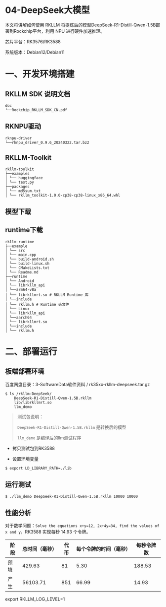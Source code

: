 # 04-DeepSeek大模型

本文将讲解如何使用 RKLLM 将提炼后的模型DeepSeek-R1-Distill-Qwen-1.5B部署到Rockchip平台，利用 NPU 进行硬件加速推理。

芯片平台：RK3576/RK3588

系统版本：Debian12/Debian11



# 一、开发环境搭建

## RKLLM SDK 说明文档

```
doc
└──Rockchip_RKLLM_SDK_CN.pdf
```



## RKNPU驱动

```
rknpu-driver
└──rknpu_driver_0.9.6_20240322.tar.bz2
```



## RKLLM-Toolkit

```
rkllm-toolkit
├──examples
│ └── huggingface
│ └── test.py
├──packages
│ └── md5sum.txt 
│ └── rkllm_toolkit-1.0.0-cp38-cp38-linux_x86_64.whl
```



## 模型下载





## runtime下载

```
rkllm-runtime
├──example
│ └── src
│ └── main.cpp
│ └── build-android.sh
│ └── build-linux.sh
│ └── CMakeLists.txt
│ └── Readme.md
├──runtime
│ └── Android
│ └── librkllm_api
│ └──arm64-v8a
│ └── librkllmrt.so # RKLLM Runtime 库
│ └──include
│ └── rkllm.h # Runtime 头文件
│ └── Linux
│ └── librkllm_api
│ └──aarch64
│ └── librkllmrt.so
│ └──include
│ └── rkllm.h
```





# 二、部署运行

## 板端部署环境

百度网盘目录：3-SoftwareData软件资料 / rk35xx-rkllm-deepseek.tar.gz

```
$ ls /rkllm-DeepSeek/
	DeepSeek-R1-Distill-Qwen-1.5B.rkllm
	lib/librkllmrt.so
	llm_demo
```

> 测试包说明：
>
> `DeepSeek-R1-Distill-Qwen-1.5B.rkllm` 是转换后的模型
>
> `llm_demo` 是编译后的llm测试程序



* 拷贝测试包到RK3588






- 设置环境变量

```
$ export LD_LIBRARY_PATH=./lib
```



## 运行测试

```
$ ./llm_demo DeepSeek-R1-Distill-Qwen-1.5B.rkllm 10000 10000
```



## 性能分析

对于数学问题：`Solve the equations x+y=12, 2x+4y=34, find the values of x and y`，RK3588 实现每秒 14.93 个令牌。

| 阶段 | 总时间（毫秒） | 代币 | 每个令牌的时间（毫秒） | 每秒令牌数 |
| ---- | -------------- | ---- | ---------------------- | ---------- |
| 预填 | 429.63         | 81   | 5.30                   | 188.53     |
| 产生 | 56103.71       | 851  | 66.99                  | 14.93      |





export RKLLM_LOG_LEVEL=1














